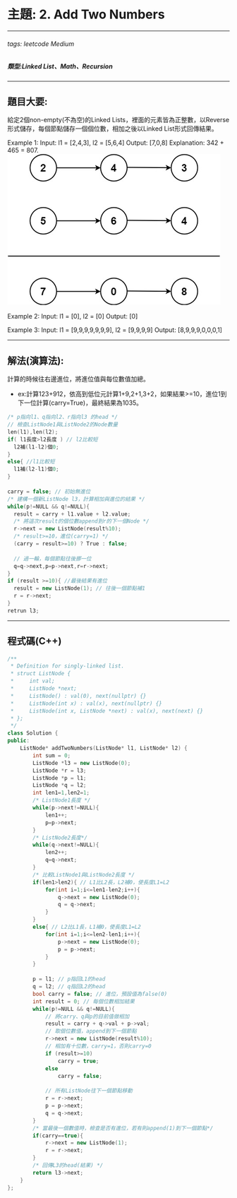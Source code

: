 # 主題: 2. Add Two Numbers
---
###### tags: leetcode Medium

##### 類型:Linked List、Math、Recursion

---
## 題目大要:
給定2個non-empty(不為空)的Linked Lists，裡面的元素皆為正整數，以Reverse形式儲存，每個節點儲存一個個位數，相加之後以Linked List形式回傳結果。

Example 1:
Input: l1 = [2,4,3], l2 = [5,6,4]
Output: [7,0,8]
Explanation: 342 + 465 = 807.
![](assets/markdown-img-paste-20220505222808759.png)

Example 2:
Input: l1 = [0], l2 = [0]
Output: [0]

Example 3:
Input: l1 = [9,9,9,9,9,9,9], l2 = [9,9,9,9]
Output: [8,9,9,9,0,0,0,1]

---
## 解法(演算法):

計算的時候往右邊進位，將進位值與每位數值加總。

* ex:計算123+912，依高到低位元計算1+9,2+1,3+2，如果結果>=10，進位1到下一位計算(carry=True)，最終結果為1035。


```C++
/* p指向l1、q指向l2、r指向l3 的head */
// 檢查ListNode1與ListNode2的Node數量
len(l1),len(l2);
if( l1長度>l2長度 ) // l2比較短
  l2補(l1-l2)個0;
}
else{ //l1比較短
  l1補(l2-l1)個0;
}

carry = false; // 初始無進位
/* 建構一個新ListNode l3，計算相加與進位的結果 */
while(p!=NULL && q!=NULL){
  result = carry + l1.value + l2.value;
  /* 將這次result的個位數append到r的下一個Node */
  r->next = new ListNode(result%10);
  /* result>=10，進位(carry=1) */
  (carry = result>=10) ? True : false;

  // 過一輪，每個節點往後挪一位
  q=q->next,p=p->next,r=r->next;
}
if (result >=10){ //最後結果有進位
  result = new ListNode(1); // 往後一個節點補1
  r = r->next;
}
retrun l3;
```


---
## 程式碼(C++)
```C++
/**
 * Definition for singly-linked list.
 * struct ListNode {
 *     int val;
 *     ListNode *next;
 *     ListNode() : val(0), next(nullptr) {}
 *     ListNode(int x) : val(x), next(nullptr) {}
 *     ListNode(int x, ListNode *next) : val(x), next(next) {}
 * };
 */
class Solution {
public:
    ListNode* addTwoNumbers(ListNode* l1, ListNode* l2) {
        int sum = 0;
        ListNode *l3 = new ListNode(0);
        ListNode *r = l3;
        ListNode *p = l1;
        ListNode *q = l2;
        int len1=1,len2=1;
        /* ListNode1長度 */
        while(p->next!=NULL){
            len1++;
            p=p->next;
        }
        /* ListNode2長度*/
        while(q->next!=NULL){
            len2++;
            q=q->next;
        }
        /* 比較ListNode1與ListNode2長度 */
        if(len1>len2){ // L1比L2長，L2補0，使長度L1=L2
            for(int i=1;i<=len1-len2;i++){
                q->next = new ListNode(0);
                q = q->next;
            }
        }
        else{ // L2比L1長，L1補0，使長度L1=L2
            for(int i=1;i<=len2-len1;i++){
                p->next = new ListNode(0);
                p = p->next;
            }
        }

        p = l1; // p指回L1的head
        q = l2; // q指回L2的head
        bool carry = false; // 進位，預設值為false(0)
        int result = 0; // 每個位數相加結果
        while(p!=NULL && q!=NULL){
            // 將carry、q與p的目前值做相加
            result = carry + q->val + p->val;
            // 取個位數值，append到下一個節點
            r->next = new ListNode(result%10);
            // 相加有十位數，carry=1，否則carry=0
            if (result>=10)
                carry = true;
            else
                carry = false;

            // 所有ListNode往下一個節點移動
            r = r->next;
            p = p->next;
            q = q->next;
        }
        /* 當最後一個數值時，檢查是否有進位，若有則append(1)到下一個節點*/
        if(carry==true){
            r->next = new ListNode(1);
            r = r->next;
        }
        /* 回傳L3的head(結果) */
        return l3->next;
    }
};
```

